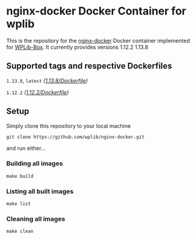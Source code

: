 # nginx-docker Docker Container for wplib
This is the repository for the [nginx-docker](https://nginx.org/en/) Docker container implemented for [WPLib-Box](https://github.com/wplib/wplib-box).
It currently provides versions 1.12.2 1.13.8


## Supported tags and respective Dockerfiles

`1.13.8`, `latest` _([1.13.8/Dockerfile](https://github.com/wplib/nginx-docker/blob/master/1.13.8/Dockerfile))_

`1.12.2` _([1.12.2/Dockerfile](https://github.com/wplib/nginx-docker/blob/master/1.12.2/Dockerfile))_


## Setup
Simply clone this repository to your local machine

`git clone https://github.com/wplib/nginx-docker.git`

and run either...


### Building all images
`make build`


### Listing all built images
`make list`


### Cleaning all images
`make clean`
